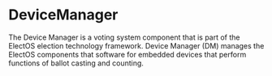 # DeviceManager

The Device Manager is a voting system component that is part of the ElectOS election technology framework. Device Manager (DM) manages the ElectOS components that software for embedded devices that perform functions of ballot casting and counting.
